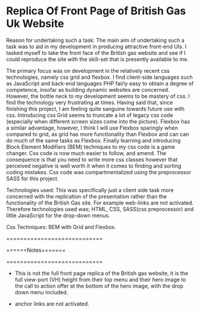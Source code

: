# Replica Of Front Page of British Gas Uk Website

Reason for undertaking such a task: The main aim of undertaking such a task was to aid in my development in producing attractive front-end UIs.  I tasked myself to take the front face of the British gas website and see if I could reproduce the site with the skill-set that is presently available to me.

The primary focus was on development in the relatively recent css technologies, namely css grid and flexbox.   I find client-side languages such as JavaScript and back-end languages PHP fairly easy to obtain a degree of competence, insofar as building dynamic websites are concerned.   However,  the bottle neck to my development seems to be mastery of css.  I find the technology very frustrating at times.  Having said that, since finishing this project, I am feeling quite sanguine towards future use with css.  Introducing css Grid seems to truncate a lot of legacy css code (especially when different screen sizes come into the picture).  Flexbox has a similar advantage, however, I think I will use Flexbox sparingly when compared to grid, as grid has more functionality than Flexbox and can can do much of the same tasks as Flexbox. Finally learning and introducing Block Element Modifiers (BEM) techniques to my css code is a game changer.  Css code is now much easier to follow, and amend.  The consequence is that you need to write more css classes however that perceived negative is well worth it when it comes to finding and sorting coding mistakes.  Css code was compartmentalized using the preprocessor SASS for this project. 

Technologies used:  This was specifically just a client side task more concerned with the replication of the presentation rather than the functionality of the British Gas site.  For example web-links are not activated.  Therefore technologies used was; HTML, CSS, SASS(css preprocessor) and  little JavaScript for the drop-down menus.

Css Techniques: BEM with Grid and Flexbox.


============================    

======Notes=======

============================


*  This is not the full front page replica of the British gas website, it is the full view-port (VH) height from their top menu and their hero image to the call to action offer at the bottom of the hero image, with the drop down menu included.

* anchor links are not activated.


